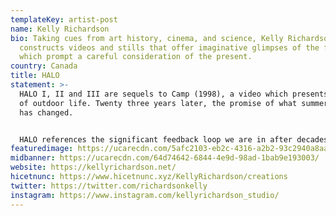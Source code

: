 ```yaml
---
templateKey: artist-post
name: Kelly Richardson
bio: Taking cues from art history, cinema, and science, Kelly Richardson
  constructs videos and stills that offer imaginative glimpses of the future
  which prompt a careful consideration of the present.
country: Canada
title: HALO
statement: >-
  HALO I, II and III are sequels to Camp (1998), a video which presents a cliché
  of outdoor life. Twenty three years later, the promise of what summer brings
  has changed. 


  HALO references the significant feedback loop we are in after decades of warnings. BC is set to have the 3rd worst fire season on record, all of which occurred within the last 5 years. Simultaneously, the UN declared that it is code red for humanity as a result of climate change.
featuredimage: https://ucarecdn.com/5afc2103-eb2c-4316-a2b2-93c2940a8aa7/
midbanner: https://ucarecdn.com/64d74642-6844-4e9d-98ad-1bab9e193003/
website: https://kellyrichardson.net/
hicetnunc: https://www.hicetnunc.xyz/KellyRichardson/creations
twitter: https://twitter.com/richardsonkelly
instagram: https://www.instagram.com/kellyrichardson_studio/
---
```


